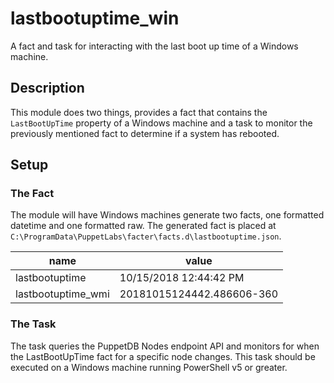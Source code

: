 
# lastbootuptime_win

A fact and task for interacting with the last boot up time of a Windows machine.

## Description

This module does two things, provides a fact that contains the `LastBootUpTime` property of a Windows machine and a task to monitor the previously mentioned fact to determine if a system has rebooted.

## Setup

### The Fact

The module will have Windows machines generate two facts, one formatted datetime and one formatted raw. The generated fact is placed at `C:\ProgramData\PuppetLabs\facter\facts.d\lastbootuptime.json`.

|name|value|
|---|---|
|lastbootuptime|10/15/2018 12:44:42 PM|
|lastbootuptime_wmi|20181015124442.486606-360|

### The Task

The task queries the PuppetDB Nodes endpoint API and monitors for when the LastBootUpTime fact for a specific node changes. This task should be executed on a Windows machine running PowerShell v5 or greater.